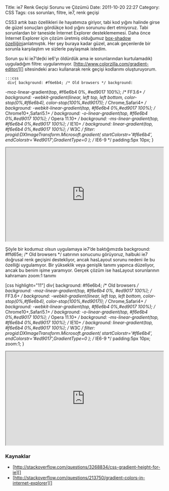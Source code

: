 Title: ie7 Renk Geçişi Sorunu ve Çözümü
Date: 2011-10-20 22:27
Category: CSS
Tags: css sorunları, filtre, ie7, renk geçişi

CSS3 artık bazı özellikleri ile hayatımıza giriyor, tabi kod yığını
halinde girse de güzel sonuçları gördükçe kod yığını sorununu dert
etmiyoruz. Tabi sorunlardan bir taneside İnternet Explorer
desteklememesi. Daha önce İnternet Explorer için çözüm üretmiş olduğumuz
[box-shadow özelliğini][]anlatmıştık. Her şey buraya kadar güzel, ancak
geçenlerde bir sorunla karşılaştım ve sizlerle paylaşmak istedim.

Sorun şu ki ie7’de(ki ie6’yı öldürdük ama ie sorunlarından kurtulamadık)
uyguladığım filtre: uygulanmıyor.
[http://www.colorzilla.com/gradient-editor/][] sitesindeki aracı
kullanarak renk geçişi kodlarımı oluşturuyorum.

	:::css
	 div{ background: #f6e6b4; /* Old browsers */ background:
-moz-linear-gradient(top, #f6e6b4 0%, #ed9017 100%); /* FF3.6+ */
background: -webkit-gradient(linear, left top, left bottom,
color-stop(0%,#f6e6b4), color-stop(100%,#ed9017)); /* Chrome,Safari4+
*/ background: -webkit-linear-gradient(top, #f6e6b4 0%,#ed9017 100%);
/* Chrome10+,Safari5.1+ */ background: -o-linear-gradient(top,
#f6e6b4 0%,#ed9017 100%); /* Opera 11.10+ */ background:
-ms-linear-gradient(top, #f6e6b4 0%,#ed9017 100%); /* IE10+ */
background: linear-gradient(top, #f6e6b4 0%,#ed9017 100%); /* W3C */
filter: progid:DXImageTransform.Microsoft.gradient(
startColorstr='#f6e6b4', endColorstr='#ed9017',GradientType=0 ); /*
IE6-9 */ padding:5px 10px; } 
<iframe style="width: 100%; height: 300px" src="http://jsfiddle.net/fatihhayri/S9eB2/embedded/result,html,css"></iframe>

Şöyle bir kodumuz olsun uygulamaya ie7’de baktığımızda background:
#ffd65e; /* Old browsers */ satırının sonucunu görüyoruz, halbuki ie7
doğrusal renk geçişini destekliyor, ancak hasLayout sorunu nedeni ile bu
özelliği uygulamıyor. Bir yükseklik veya genişlik tanımı yapınca
düzeliyor, ancak bu benim işime yaramıyor. Gerçek çözüm ise hasLayout
sorunlarının kahramanı zoom:1 tanımı

[css highlight="11"] div{ background: #f6e6b4; /* Old browsers */
background: -moz-linear-gradient(top, #f6e6b4 0%, #ed9017 100%); /*
FF3.6+ */ background: -webkit-gradient(linear, left top, left bottom,
color-stop(0%,#f6e6b4), color-stop(100%,#ed9017)); /* Chrome,Safari4+
*/ background: -webkit-linear-gradient(top, #f6e6b4 0%,#ed9017 100%);
/* Chrome10+,Safari5.1+ */ background: -o-linear-gradient(top,
#f6e6b4 0%,#ed9017 100%); /* Opera 11.10+ */ background:
-ms-linear-gradient(top, #f6e6b4 0%,#ed9017 100%); /* IE10+ */
background: linear-gradient(top, #f6e6b4 0%,#ed9017 100%); /* W3C */
filter: progid:DXImageTransform.Microsoft.gradient(
startColorstr='#f6e6b4', endColorstr='#ed9017',GradientType=0 ); /*
IE6-9 */ padding:5px 10px; zoom:1; } 
<iframe style="width: 100%; height: 300px" src="http://jsfiddle.net/fatihhayri/ReFgk/1/embedded/result,html,css"></iframe>

### Kaynaklar

-   [http://stackoverflow.com/questions/3268834/css-gradient-height-for-ie][]
-   [http://stackoverflow.com/questions/213750/gradient-colors-in-internet-explorer][]

</p>

  [box-shadow özelliğini]: http://www.fatihhayrioglu.com/kutulara-golge-vermek-box-shadow/
  [http://www.colorzilla.com/gradient-editor/]: http://www.colorzilla.com/gradient-editor/
  [http://stackoverflow.com/questions/3268834/css-gradient-height-for-ie]:    http://stackoverflow.com/questions/3268834/css-gradient-height-for-ie
  [http://stackoverflow.com/questions/213750/gradient-colors-in-internet-explorer]:    http://stackoverflow.com/questions/213750/gradient-colors-in-internet-explorer
